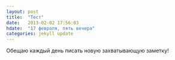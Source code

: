 ```yaml
---
layout: post
title:  "Тест"
date:   2013-02-02 17:56:03
hdate:	"17 февраля, пять вечера"
categories: jekyll update
---
```


Обещаю каждый день писать новую захватывающую заметку!